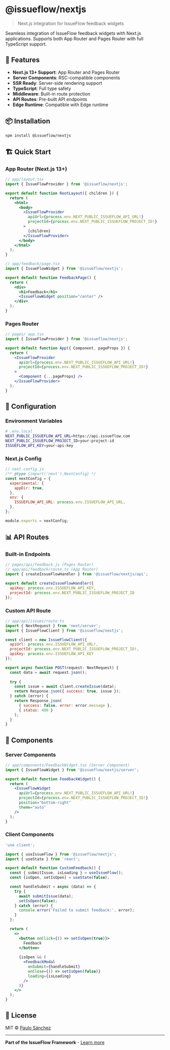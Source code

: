 # @issueflow/nextjs

> Next.js integration for IssueFlow feedback widgets

Seamless integration of IssueFlow feedback widgets with Next.js applications. Supports both App Router and Pages Router with full TypeScript support.

## 🚀 Features

- **Next.js 13+ Support**: App Router and Pages Router
- **Server Components**: RSC-compatible components
- **SSR Ready**: Server-side rendering support
- **TypeScript**: Full type safety
- **Middleware**: Built-in route protection
- **API Routes**: Pre-built API endpoints
- **Edge Runtime**: Compatible with Edge runtime

## 📦 Installation

```bash
npm install @issueflow/nextjs
```

## 🏗️ Quick Start

### App Router (Next.js 13+)

```jsx
// app/layout.tsx
import { IssueFlowProvider } from '@issueflow/nextjs';

export default function RootLayout({ children }) {
  return (
    <html>
      <body>
        <IssueFlowProvider
          apiUrl={process.env.NEXT_PUBLIC_ISSUEFLOW_API_URL!}
          projectId={process.env.NEXT_PUBLIC_ISSUEFLOW_PROJECT_ID!}
        >
          {children}
        </IssueFlowProvider>
      </body>
    </html>
  );
}
```

```jsx
// app/feedback/page.tsx
import { IssueFlowWidget } from '@issueflow/nextjs';

export default function FeedbackPage() {
  return (
    <div>
      <h1>Feedback</h1>
      <IssueFlowWidget position="center" />
    </div>
  );
}
```

### Pages Router

```jsx
// pages/_app.tsx
import { IssueFlowProvider } from '@issueflow/nextjs';

export default function App({ Component, pageProps }) {
  return (
    <IssueFlowProvider
      apiUrl={process.env.NEXT_PUBLIC_ISSUEFLOW_API_URL!}
      projectId={process.env.NEXT_PUBLIC_ISSUEFLOW_PROJECT_ID!}
    >
      <Component {...pageProps} />
    </IssueFlowProvider>
  );
}
```

## 🔧 Configuration

### Environment Variables

```bash
# .env.local
NEXT_PUBLIC_ISSUEFLOW_API_URL=https://api.issueflow.com
NEXT_PUBLIC_ISSUEFLOW_PROJECT_ID=your-project-id
ISSUEFLOW_API_KEY=your-api-key
```

### Next.js Config

```js
// next.config.js
/** @type {import('next').NextConfig} */
const nextConfig = {
  experimental: {
    appDir: true,
  },
  env: {
    ISSUEFLOW_API_URL: process.env.ISSUEFLOW_API_URL,
  },
};

module.exports = nextConfig;
```

## 📊 API Routes

### Built-in Endpoints

```jsx
// pages/api/feedback.js (Pages Router)
// app/api/feedback/route.ts (App Router)
import { createIssueFlowHandler } from '@issueflow/nextjs/api';

export default createIssueFlowHandler({
  apiKey: process.env.ISSUEFLOW_API_KEY,
  projectId: process.env.NEXT_PUBLIC_ISSUEFLOW_PROJECT_ID
});
```

### Custom API Route

```jsx
// app/api/issues/route.ts
import { NextRequest } from 'next/server';
import { IssueFlowClient } from '@issueflow/nextjs';

const client = new IssueFlowClient({
  apiUrl: process.env.ISSUEFLOW_API_URL!,
  projectId: process.env.NEXT_PUBLIC_ISSUEFLOW_PROJECT_ID!,
  apiKey: process.env.ISSUEFLOW_API_KEY
});

export async function POST(request: NextRequest) {
  const data = await request.json();
  
  try {
    const issue = await client.createIssue(data);
    return Response.json({ success: true, issue });
  } catch (error) {
    return Response.json(
      { success: false, error: error.message },
      { status: 400 }
    );
  }
}
```

## 🎨 Components

### Server Components

```jsx
// app/components/FeedbackWidget.tsx (Server Component)
import { IssueFlowWidget } from '@issueflow/nextjs/server';

export default function FeedbackWidget() {
  return (
    <IssueFlowWidget
      apiUrl={process.env.NEXT_PUBLIC_ISSUEFLOW_API_URL!}
      projectId={process.env.NEXT_PUBLIC_ISSUEFLOW_PROJECT_ID!}
      position="bottom-right"
      theme="auto"
    />
  );
}
```

### Client Components

```jsx
'use client';

import { useIssueFlow } from '@issueflow/nextjs';
import { useState } from 'react';

export default function CustomFeedback() {
  const { submitIssue, isLoading } = useIssueFlow();
  const [isOpen, setIsOpen] = useState(false);

  const handleSubmit = async (data) => {
    try {
      await submitIssue(data);
      setIsOpen(false);
    } catch (error) {
      console.error('Failed to submit feedback:', error);
    }
  };

  return (
    <>
      <button onClick={() => setIsOpen(true)}>
        Feedback
      </button>
      
      {isOpen && (
        <FeedbackModal
          onSubmit={handleSubmit}
          onClose={() => setIsOpen(false)}
          loading={isLoading}
        />
      )}
    </>
  );
}
```

## 📝 License

MIT © [Paulo Sánchez](https://github.com/yosnap)

---

**Part of the IssueFlow Framework** - [Learn more](https://github.com/yosnap/issueflow)